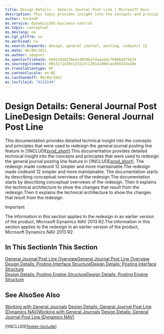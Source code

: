```yaml
---
title: Design Details - General Journal Post Line | Microsoft Docs
description: This topic provides insight into the concepts and principles that are used to redesign the general journal posting line feature in Business Central.
author: SorenGP
ms.service: dynamics365-business-central
ms.topic: conceptual
ms.devlang: na
ms.tgt_pltfrm: na
ms.workload: na
ms.search.keywords: design, general journal, posting, codeunit 12
ms.date: 06/08/2021
ms.author: edupont
ms.openlocfilehash: 8492c83437be4cd850bafdaaa5dc70d00a075674
ms.sourcegitcommit: 0953171d39e1232a7c126142d68cac858234a20e
ms.translationtype: HT
ms.contentlocale: en-NZ
ms.lasthandoff: 06/09/2021
ms.locfileid: "6215244"
---
```

# <a name="design-details-general-journal-post-line"></a><span data-ttu-id="a47d4-103">Design Details: General Journal Post Line</span><span class="sxs-lookup"><span data-stu-id="a47d4-103">Design Details: General Journal Post Line</span></span>

<span data-ttu-id="a47d4-104">This documentation provides detailed technical insight into the concepts and principles that were used to redesign the general journal posting line feature in [!INCLUDE[prod_short](includes/prod_short.md)].</span><span class="sxs-lookup"><span data-stu-id="a47d4-104">This documentation provides detailed technical insight into the concepts and principles that were used to redesign the general journal posting line feature in [!INCLUDE[prod_short](includes/prod_short.md)].</span></span> <span data-ttu-id="a47d4-105">The redesign made codeunit 12 simpler and more maintainable.</span><span class="sxs-lookup"><span data-stu-id="a47d4-105">The redesign made codeunit 12 simpler and more maintainable.</span></span> <span data-ttu-id="a47d4-106">The documentation starts by describing conceptual overviews of the redesign.</span><span class="sxs-lookup"><span data-stu-id="a47d4-106">The documentation starts by describing conceptual overviews of the redesign.</span></span> <span data-ttu-id="a47d4-107">Then it explains the technical architecture to show the changes that result from the redesign.</span><span class="sxs-lookup"><span data-stu-id="a47d4-107">Then it explains the technical architecture to show the changes that result from the redesign.</span></span>  

> [!IMPORTANT]
> <span data-ttu-id="a47d4-108">The information in this section applies to the redesign in an earlier version of the product, Microsoft Dynamics NAV 2013 R2.</span><span class="sxs-lookup"><span data-stu-id="a47d4-108">The information in this section applies to the redesign in an earlier version of the product, Microsoft Dynamics NAV 2013 R2.</span></span>

## <a name="in-this-section"></a><span data-ttu-id="a47d4-109">In This Section</span><span class="sxs-lookup"><span data-stu-id="a47d4-109">In This Section</span></span>

[<span data-ttu-id="a47d4-110">General Journal Post Line Overview</span><span class="sxs-lookup"><span data-stu-id="a47d4-110">General Journal Post Line Overview</span></span>](design-details-general-journal-post-line-overview.md)  
[<span data-ttu-id="a47d4-111">Design Details: Posting Interface Structure</span><span class="sxs-lookup"><span data-stu-id="a47d4-111">Design Details: Posting Interface Structure</span></span>](design-details-posting-interface-structure.md)  
[<span data-ttu-id="a47d4-112">Design Details: Posting Engine Structure</span><span class="sxs-lookup"><span data-stu-id="a47d4-112">Design Details: Posting Engine Structure</span></span>](design-details-posting-engine-structure.md)  

## <a name="see-also"></a><span data-ttu-id="a47d4-113">See Also</span><span class="sxs-lookup"><span data-stu-id="a47d4-113">See Also</span></span>

<span data-ttu-id="a47d4-114">[Working with General Journals](ui-work-general-journals.md)
[Design Details: General Journal Post Line (Dynamics NAV)](/dynamics-nav-app/design-details-general-journal-post-line)</span><span class="sxs-lookup"><span data-stu-id="a47d4-114">[Working with General Journals](ui-work-general-journals.md)
[Design Details: General Journal Post Line (Dynamics NAV)](/dynamics-nav-app/design-details-general-journal-post-line)</span></span>  

[!INCLUDE[footer-include](includes/footer-banner.md)]